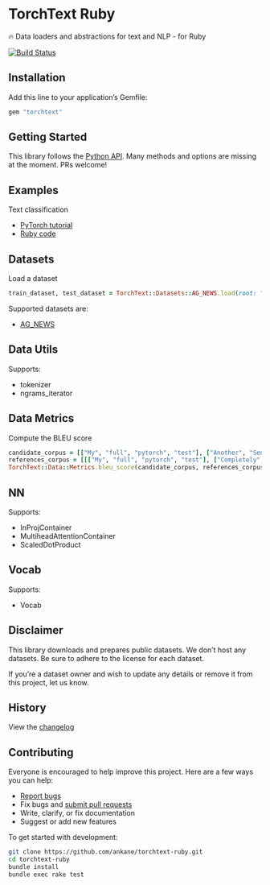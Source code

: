 # TorchText Ruby

:fire: Data loaders and abstractions for text and NLP - for Ruby

[![Build Status](https://github.com/ankane/torchtext-ruby/workflows/build/badge.svg?branch=master)](https://github.com/ankane/torchtext-ruby/actions)

## Installation

Add this line to your application’s Gemfile:

```ruby
gem "torchtext"
```

## Getting Started

This library follows the [Python API](https://pytorch.org/text/). Many methods and options are missing at the moment. PRs welcome!

## Examples

Text classification

- [PyTorch tutorial](https://pytorch.org/tutorials/beginner/text_sentiment_ngrams_tutorial.html)
- [Ruby code](examples/text_classification.rb)

## Datasets

Load a dataset

```ruby
train_dataset, test_dataset = TorchText::Datasets::AG_NEWS.load(root: ".data", ngrams: 2)
```

Supported datasets are:

- [AG_NEWS](http://groups.di.unipi.it/~gulli/AG_corpus_of_news_articles.html)

## Data Utils

Supports:

- tokenizer
- ngrams_iterator

## Data Metrics

Compute the BLEU score

```ruby
candidate_corpus = [["My", "full", "pytorch", "test"], ["Another", "Sentence"]]
references_corpus = [[["My", "full", "pytorch", "test"], ["Completely", "Different"]], [["No", "Match"]]]
TorchText::Data::Metrics.bleu_score(candidate_corpus, references_corpus)
```

## NN

Supports:

- InProjContainer
- MultiheadAttentionContainer
- ScaledDotProduct

## Vocab

Supports:

- Vocab

## Disclaimer

This library downloads and prepares public datasets. We don’t host any datasets. Be sure to adhere to the license for each dataset.

If you’re a dataset owner and wish to update any details or remove it from this project, let us know.

## History

View the [changelog](https://github.com/ankane/torchtext-ruby/blob/master/CHANGELOG.md)

## Contributing

Everyone is encouraged to help improve this project. Here are a few ways you can help:

- [Report bugs](https://github.com/ankane/torchtext-ruby/issues)
- Fix bugs and [submit pull requests](https://github.com/ankane/torchtext-ruby/pulls)
- Write, clarify, or fix documentation
- Suggest or add new features

To get started with development:

```sh
git clone https://github.com/ankane/torchtext-ruby.git
cd torchtext-ruby
bundle install
bundle exec rake test
```
